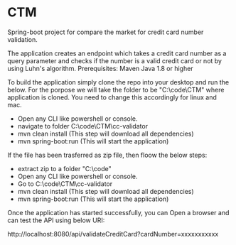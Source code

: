 # CTM
Spring-boot project for compare the market for credit card number validation.

The application creates an endpoint which takes a credit card number as a query parameter and checks if the number is a valid credit card or not by using Luhn's algorithm.
Prerequisites:
Maven
Java 1.8 or higher

To build the application simply clone the repo into your desktop and run the below. For the porpose we will take the folder to be "C:\code\CTM" where application is cloned. You need to change this accordingly for linux and mac.

- Open any CLI like powershell or console.
- navigate to folder C:\code\CTM\cc-validator
- mvn clean install (This step will download all dependencies)
- mvn spring-boot:run (This will start the application)


If the file has been trasferred as zip file, then floow the below steps:
- extract zip to a folder "C:\code"
- Open any CLI like powershell or console.
- Go to C:\code\CTM\cc-validator
- mvn clean install (This step will download all dependencies)
- mvn spring-boot:run (This will start the application)


Once the application has started successfully, you can Open a browser and can test the API using below URI:

http://localhost:8080/api/validateCreditCard?cardNumber=xxxxxxxxxxx


 
